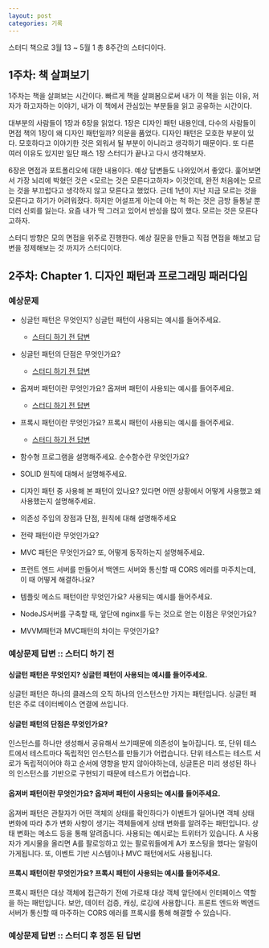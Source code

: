 ```yaml
---
layout: post
categories: 기록
---
```


스터디 책으로 3월 13 ~ 5월 1 총 8주간의 스터디이다. 

## 1주차: 책 살펴보기 

1주차는 책을 살펴보는 시간이다. 빠르게 책을 살펴봄으로써 내가 이 책을 읽는 이유, 저자가 하고자하는 이야기, 내가 이 책에서 관심있는 부분들을 읽고 공유하는 시간이다. 

대부분의 사람들이 1장과 6장을 읽었다. 1장은 디자인 패턴 내용인데, 다수의 사람들이 면접 책의 1장이 왜 디자인 패턴일까? 의문을 품었다. 디자인 패턴은 모호한 부분이 있다. 모호하다고 이야기한 것은 외워서 될 부분이 아니라고 생각하기 때문이다. 또 다른 여러 이유도 있지만 일단 패스 1장 스터디가 끝나고 다시 생각해보자. 

6장은 면접과 포트폴리오에 대한 내용이다. 예상 답변들도 나와있어서 좋았다. 훑어보면서 가장 뇌리에 박혔던 것은 <모르는 것은 모른다고하자> 이것인데, 완전 처음에는 모르는 것을 부끄럽다고 생각하지 않고 모른다고 했었다. 근데 1년이 지난 지금 모르는 것을 모른다고 하기가 어려워졌다. 하지만 어설프게 아는데 아는 척 하는 것은 금방 들통날 뿐더러 신뢰를 잃는다. 요즘 내가 딱 그러고 있어서 반성을 많이 했다. 모르는 것은 모른다고하자. 

스터디 방향은 모의 면접을 위주로 진행한다. 예상 질문을 만들고 직접 면접을 해보고 답변을 정제해보는 것 까지가 스터디이다. 

## 2주차: Chapter 1. 디자인 패턴과 프로그래밍 패러다임 

### 예상문제 

- 싱글턴 패턴은 무엇인지? 싱글턴 패턴이 사용되는 예시를 들어주세요. 
    - [스터디 하기 전 답변](#싱글턴-패턴은-무엇인지-싱글턴-패턴이-사용되는-예시를-들어주세요) 
   
- 싱글턴 패턴의 단점은 무엇인가요? 
    - [스터디 하기 전 답변](#싱글턴-패턴의-단점은-무엇인가요)

- 옵져버 패턴이란 무엇인가요? 옵져버 패턴이 사용되는 예시를 들어주세요.
    - [스터디 하기 전 답변](#옵져버-패턴이란-무엇인가요-옵져버-패턴이-사용되는-예시를-들어주세요)

- 프록시 패턴이란 무엇인가요? 프록시 패턴이 사용되는 예시를 들어주세요. 
    - [스터디 하기 전 답변](#프록시-패턴이란-무엇인가요-프록시-패턴이-사용되는-예시를-들어주세요)

- 함수형 프로그램을 설명해주세요. 순수함수란 무엇인가요? 

- SOLID 원칙에 대해서 설명해주세요. 

- 디자인 패턴 중 사용해 본 패턴이 있나요? 있다면 어떤 상황에서 어떻게 사용했고 왜 사용했는지 설명해주세요. 

- 의존성 주입의 장점과 단점, 원칙에 대해 설명해주세요

- 전략 패턴이란 무엇인가요? 

- MVC 패턴은 무엇인가요? 또, 어떻게 동작하는지 설명해주세요. 

- 프런트 엔드 서버를 만들어서 백엔드 서버와 통신할 때 CORS 에러를 마주치는데, 이 때 어떻게 해결하나요? 

- 템플릿 메소드 패턴이란 무엇인가요? 사용되는 예시를 들어주세요. 

- NodeJS서버를 구축할 때, 앞단에 nginx를 두는 것으로 얻는 이점은 무엇인가요? 

- MVVM패턴과 MVC패턴의 차이는 무엇인가요? 

### 예상문제 답변 :: 스터디 하기 전 

#### 싱글턴 패턴은 무엇인지? 싱글턴 패턴이 사용되는 예시를 들어주세요.
싱글턴 패턴은 하나의 클래스의 오직 하나의 인스턴스만 가지는 패턴입니다. 
싱글턴 패턴은 주로 데이터베이스 연결에 쓰입니다. 

#### 싱글턴 패턴의 단점은 무엇인가요? 
인스턴스를 하나만 생성해서 공유해서 쓰기때문에 의존성이 높아집니다. 또, 단위 테스트에서 테스트마다 독립적인 인스턴스를 만들기가 어렵습니다. 
단위 테스트는 테스트 서로가 독립적이어야 하고 순서에 영향을 받지 않아야하는데, 싱글톤은 미리 생성된 하나의 인스턴스를 기반으로 구현되기 때문에 테스트가 어렵습니다. 

#### 옵져버 패턴이란 무엇인가요? 옵져버 패턴이 사용되는 예시를 들어주세요.
옵져버 패턴은 관찰자가 어떤 객체의 상태를 확인하다가 이벤트가 일어나면 객체 상태 변화에 따라 추가 변화 사항이 생기는 객체들에게 상태 변화를 알려주는 패턴입니다. 상태 변화는 메소드 등을 통해 알려줍니다. 사용되는 예시로는 트위터가 있습니다. A 사용자가 게시물을 올리면 A를 팔로잉하고 있는 팔로워들에게 A가 포스팅을 했다는 알림이 가게됩니다. 또, 이벤트 기반 시스템이나 MVC 패턴에서도 사용됩니다. 

#### 프록시 패턴이란 무엇인가요? 프록시 패턴이 사용되는 예시를 들어주세요.
프록시 패턴은 대상 객체에 접근하기 전에 가로채 대상 객체 앞단에서 인터페이스 역할을 하는 패턴입니다. 
보안, 데이터 검증, 캐싱, 로깅에 사용합니다. 프론트 엔드와 벡엔드 서버가 통신할 때 마주하는 CORS 에러를 프록시를 통해 해결할 수 있습니다. 

### 예상문제 답변 :: 스터디 후 정돈 된 답변 
